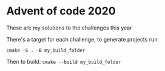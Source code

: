 # Advent of code 2020

These are my solutions to the challenges this year

There's a target for each challenge, to generate projects run:

`cmake -S . -B my_build_folder`

Then to build:
`cmake --build my_build_folder`